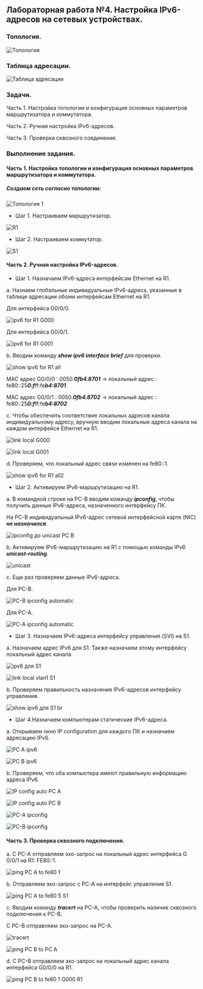 ## Лабораторная работа №4. Настройка IPv6-адресов на сетевых устройствах.

### Топология.

![Топология](https://github.com/Shure0407/Network_engineer/assets/162669909/e800d2f7-2b96-4386-8e0f-ace783c306e4)

### Таблица адресации.

![Таблица адресации](https://github.com/Shure0407/Network_engineer/assets/162669909/8677f1e3-a908-4889-9264-f9eedf1c1766)

### Задачи.

Часть 1. Настройка топологии и конфигурация основных параметров маршрутизатора и коммутатора.

Часть 2. Ручная настройка IPv6-адресов.

Часть 3. Проверка сквозного соединения.


### Выполнение задания.

#### Часть 1. Настройка топологии и конфигурация основных параметров маршрутизатора и коммутатора.

##### Создаем сеть согласно топологии:

![Топология 1](https://github.com/Shure0407/Network_engineer/assets/162669909/6500c487-9ee6-474d-b6d9-acff3e01e583)

- Шаг 1. Настраиваем маршрутизатор.

![R1](https://github.com/Shure0407/Network_engineer/assets/162669909/9a533b4b-8b49-4e07-b4ff-524f384ef8e4)

- Шаг 2. Настраиваем коммутатор.

![S1](https://github.com/Shure0407/Network_engineer/assets/162669909/64f80a22-b8f8-4201-9152-a2b20426bef3)



#### Часть 2. Ручная настройка IPv6-адресов.

- Шаг 1. Назначаем IPv6-адреса интерфейсам Ethernet на R1.

a. Назнаем глобальные индивидуальные IPv6-адреса, указанные в таблице адресации обоим интерфейсам Ethernet на R1.

Для интерфейса G0/0/0.

![ipv6 for R1 G000](https://github.com/Shure0407/Network_engineer/assets/162669909/4ae213f3-f290-4997-a982-11399f6542b7)

Для интерфейса G0/0/1.

![ipv6 for R1 G001](https://github.com/Shure0407/Network_engineer/assets/162669909/3198ef5a-63bf-4ed4-b554-53b19c81c378)

b. Вводим команду ***show ipv6 interface brief*** для проверки.

![show ipv6 for R1 all ](https://github.com/Shure0407/Network_engineer/assets/162669909/24c3e025-4eae-40ee-86cd-b6d79346f524)

MAC адрес G0/0/0 : 0050.***0fb4.8701***  -> локальный адрес : fe80::25***0:f***ff:fe***b4:8701***

MAC адрес G0/0/1 : 0050.***0fb4.8702***  -> локальный адрес : fe80::25***0:f***ff:fe***b4:8702***

c. Чтобы обеспечить соответствие локальных адресов канала индивидуальному адресу, вручную вводим локальные адреса канала на каждом интерфейсе Ethernet на R1.

![link local G000](https://github.com/Shure0407/Network_engineer/assets/162669909/4df034c6-b832-4783-b9e0-7812f2fbe0b8)

![link local G001](https://github.com/Shure0407/Network_engineer/assets/162669909/0752cbe0-7d0e-448d-9cfc-7fa8fcac4480)

d. Проверяем, что локальный адрес связи изменен на fe80::1. 

![show ipv6 for R1 all2](https://github.com/Shure0407/Network_engineer/assets/162669909/69e1f674-fdbe-428e-87ab-d0c3bc1da2c7)



- Шаг 2. Активируем IPv6-маршрутизацию на R1.

a. В командной строке на PC-B вводим команду ***ipconfig***, чтобы получить данные IPv6-адреса, назначенного интерфейсу ПК.
 
На PC-B индивидуальный IPv6-адрес сетевой интерфейсной карте (NIC) ***не назначился***.

![ipconfig до unicast PC B](https://github.com/Shure0407/Network_engineer/assets/162669909/fae227c0-72cd-4424-a50e-b9bb80d0a83a)

b. Активируем IPv6-маршрутизацию на R1 с помощью команды IPv6 ***unicast-routing***.

![unicast](https://github.com/Shure0407/Network_engineer/assets/162669909/32effe70-cf95-4e49-8565-9008962fc9e7)

c. Еще раз проверяем данные IPv6-адреса.

Для PC-B.

![PC-B ipconfig automatic](https://github.com/Shure0407/Network_engineer/assets/162669909/6419bfe5-4d87-44ae-af06-b30044ac4a3e)

Для PC-A.

![PC-A ipconfig automatic](https://github.com/Shure0407/Network_engineer/assets/162669909/3e37fd25-e27d-4ab4-89ca-c40fb1be946c)



- Шаг 3. Назначаем IPv6-адреса интерфейсу управления (SVI) на S1.

a. Назначаем адрес IPv6 для S1. Также назначаем этому интерфейсу локальный адрес канала.

![ipv6 для S1](https://github.com/Shure0407/Network_engineer/assets/162669909/91671bc7-d5c9-4ca2-8d52-8900523015b2)

![link local vlan1 S1](https://github.com/Shure0407/Network_engineer/assets/162669909/0d54e4ed-9491-4462-a6c3-ac0dfbbaf438)


b. Проверяем правильность назначения IPv6-адресов интерфейсу управления.

![show ipv6 для S1 br](https://github.com/Shure0407/Network_engineer/assets/162669909/ba35354b-65b2-47fa-a7e8-55d068516f0d)


- Шаг 4.Назначаем компьютерам статические IPv6-адреса.

a. Открываем окно IP configuration для каждого ПК и назначаем адресацию IPv6.

![PC A ipv6](https://github.com/Shure0407/Network_engineer/assets/162669909/e315af42-a151-469d-b0a4-69849da777d2)

![PC B ipv6](https://github.com/Shure0407/Network_engineer/assets/162669909/6c670a95-6c46-4ef9-8c23-400b6cad0e03)

b. Проверяем, что оба компьютера имеют правильную информацию адреса IPv6.

![IP config auto PC A](https://github.com/Shure0407/Network_engineer/assets/162669909/9f4f48fb-2ce7-4ebc-b9a6-a8b1ba7c0fcd)

![IP config auto PC B](https://github.com/Shure0407/Network_engineer/assets/162669909/f929cb65-803c-4e0e-9c73-e773cc1d4559)

![PC-A ipconfig](https://github.com/Shure0407/Network_engineer/assets/162669909/6f1f7b5a-c7b1-4c12-b501-17ccd7e60260)

![PC-B ipconfig](https://github.com/Shure0407/Network_engineer/assets/162669909/79ee56e3-4d77-43a9-a2ea-5894525d3e02)



#### Часть 3. Проверка сквозного подключения.

a. С PC-A отправляем эхо-запрос на локальный адрес интерфейса G 0/0/1 на R1: FE80::1. 

![ping PC A to fe80 1](https://github.com/Shure0407/Network_engineer/assets/162669909/834feb11-f98a-4b67-9fb3-f635143a4f99)

b. Отправляем эхо-запрос с PC-A на интерфейс управления S1.

![ping PC A to fe80 5 S1](https://github.com/Shure0407/Network_engineer/assets/162669909/921b2eda-7712-4b57-91c5-97c5aa434720)

с. Вводим команду ***tracert*** на PC-A, чтобы проверить наличие сквозного подключения к PC-B.

С PC-B отправляем эхо-запрос на PC-A.

![tracert](https://github.com/Shure0407/Network_engineer/assets/162669909/8af206fa-489d-4d5b-9a78-c2109c903d98)

![ping PC B to PC A](https://github.com/Shure0407/Network_engineer/assets/162669909/6dbee0aa-ec4a-4b94-8a42-89b77e481468)

d. С PC-B отправляем эхо-запрос на локальный адрес канала интерфейса G0/0/0 на R1.

![ping PC B to fe80 1 G000 R1](https://github.com/Shure0407/Network_engineer/assets/162669909/7854409e-34db-4205-8852-97126e7587a0)

